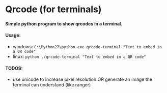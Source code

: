 # Qrcode (for terminals)

#### Simple python program to show qrcodes in a terminal.

#### Usage:
  - windows: `C:\Python27\python.exe qrcode-terminal "Text to embed in a QR code"`
  - linux: `python ./qrcode-terminal "Text to embed in a QR code"`


#### TODOS:
  - use unicode to increase pixel resolution OR generate an image the terminal can understand (like ranger)

